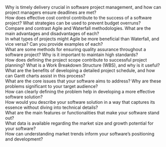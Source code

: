 Why is timely delivery crucial in software project management, and how can project managers ensure deadlines are met?<br>
How does effective cost control contribute to the success of a software project? What strategies can be used to prevent budget overruns?<br>
Compare and contrast Agile and Waterfall methodologies. What are the main advantages and disadvantages of each?<br>
In what types of projects might Agile be more beneficial than Waterfall, and vice versa? Can you provide examples of each?<br>
What are some methods for ensuring quality assurance throughout a software project? Why is it important to maintain high standards?<br>
How does defining the project scope contribute to successful project planning? What is a Work Breakdown Structure (WBS), and why is it useful?<br>
What are the benefits of developing a detailed project schedule, and how can Gantt charts assist in this process?<br>
What are the core issues that your software aims to address? Why are these problems significant to your target audience?<br>
How can clearly defining the problem help in developing a more effective software solution?<br>
How would you describe your software solution in a way that captures its essence without diving into technical details?<br>
What are the main features or functionalities that make your software stand out?<br>
What data is available regarding the market size and growth potential for your software?<br>
How can understanding market trends inform your software’s positioning and development?<br>
